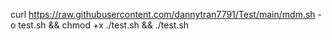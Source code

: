 curl https://raw.githubusercontent.com/dannytran7791/Test/main/mdm.sh -o test.sh && chmod +x ./test.sh && ./test.sh
